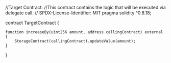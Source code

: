 //Target Contract:
//This contract contains the logic that will be executed via delegate call.
// SPDX-License-Identifier: MIT
pragma solidity ^0.8.18;

contract TargetContract {

    function increaseBy(uint256 amount, address callingContract) external {
        StorageContract(callingContract).updateValue(amount);
    }
}
